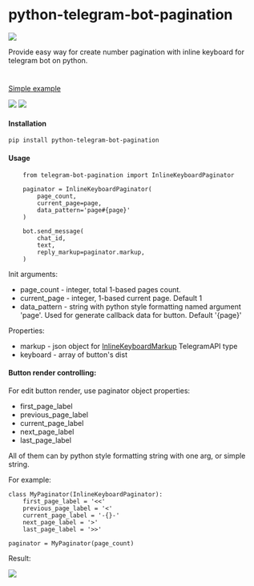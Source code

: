 # python-telegram-bot-pagination

![](https://travis-ci.org/ksinn/python-telegram-bot-pagination.svg?branch=master)

Provide easy way for create number pagination with inline keyboard for telegram bot on python.


#

[Simple example](https://github.com/ksinn/python-telegram-bot-pagination/blob/master/examples/example.py)

![](https://github.com/ksinn/python-telegram-bot-pagination/raw/master/examples/media/3.jpg) ![](https://github.com/ksinn/pyTelegramBotPagination/raw/master/examples/media/f1.jpg)

#### Installation

    pip install python-telegram-bot-pagination

#### Usage
        from telegram-bot-pagination import InlineKeyboardPaginator

        paginator = InlineKeyboardPaginator(
            page_count,
            current_page=page,
            data_pattern='page#{page}'
        )

        bot.send_message(
            chat_id,
            text,
            reply_markup=paginator.markup,
        )


Init arguments:
* page_count - integer, total 1-based pages count.
* current_page - integer, 1-based current page. Default 1
* data_pattern - string with python style formatting named argument 'page'. Used for generate callback data for button. Default '{page}'

Properties:
* markup - json object for [InlineKeyboardMarkup](https://core.telegram.org/bots/api#inlinekeyboardmarkup) TelegramAPI type
* keyboard - array of button's dist 

#### Button render controlling:
For edit button render, use paginator object properties:

* first_page_label
* previous_page_label
* current_page_label
* next_page_label
* last_page_label

All of them can by python style formatting string with one arg, or simple string.

For example:

    class MyPaginator(InlineKeyboardPaginator):
        first_page_label = '<<'
        previous_page_label = '<'
        current_page_label = '-{}-'
        next_page_label = '>'
        last_page_label = '>>'

    paginator = MyPaginator(page_count)

Result:

![](https://github.com/ksinn/python-telegram-bot-pagination/raw/master/examples/media/m2.jpg)



